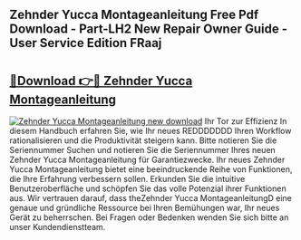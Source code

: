 ## Zehnder Yucca Montageanleitung Free Pdf Download - Part-LH2 New Repair Owner Guide - User Service Edition FRaaj

# <h2><a href="http://df8j1dv.blite.top/?on=Zehnder+Yucca+Montageanleitung">🔗Download 👉🔴 Zehnder Yucca Montageanleitung</a></h2>

[![Zehnder Yucca Montageanleitung new download](https://i.imgur.com/lujVjoI.png)](http://df8j1dv.blite.top/?on=Zehnder+Yucca+Montageanleitung)
Ihr Tor zur Effizienz In diesem Handbuch erfahren Sie, wie Ihr neues REDDDDDDD Ihren Workflow rationalisieren und die Produktivität steigern kann. Bitte notieren Sie die Seriennummer Suchen und notieren Sie die Seriennummer Ihres neuen Zehnder Yucca Montageanleitung für Garantiezwecke. Ihr neues Zehnder Yucca Montageanleitung bietet eine beeindruckende Reihe von Funktionen, die Ihre Erfahrung verbessern sollen. Erkunden Sie die intuitive Benutzeroberfläche und schöpfen Sie das volle Potenzial ihrer Funktionen aus. Wir vertrauen darauf, dass theZehnder Yucca MontageanleitungD eine genaue und gründliche Ressource bei Ihren Bemühungen war, Ihr neues Gerät zu beherrschen. Bei Fragen oder Bedenken wenden Sie sich bitte an unser Kundendienstteam.
